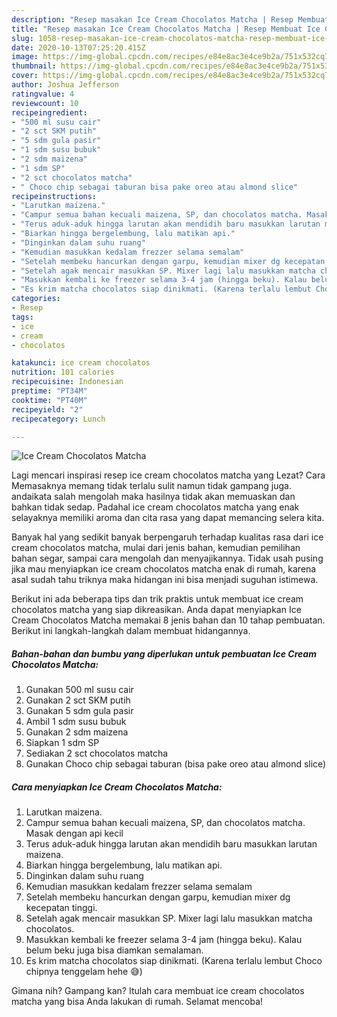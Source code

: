 ```yaml
---
description: "Resep masakan Ice Cream Chocolatos Matcha | Resep Membuat Ice Cream Chocolatos Matcha Yang Enak Dan Lezat"
title: "Resep masakan Ice Cream Chocolatos Matcha | Resep Membuat Ice Cream Chocolatos Matcha Yang Enak Dan Lezat"
slug: 1058-resep-masakan-ice-cream-chocolatos-matcha-resep-membuat-ice-cream-chocolatos-matcha-yang-enak-dan-lezat
date: 2020-10-13T07:25:20.415Z
image: https://img-global.cpcdn.com/recipes/e84e8ac3e4ce9b2a/751x532cq70/ice-cream-chocolatos-matcha-foto-resep-utama.jpg
thumbnail: https://img-global.cpcdn.com/recipes/e84e8ac3e4ce9b2a/751x532cq70/ice-cream-chocolatos-matcha-foto-resep-utama.jpg
cover: https://img-global.cpcdn.com/recipes/e84e8ac3e4ce9b2a/751x532cq70/ice-cream-chocolatos-matcha-foto-resep-utama.jpg
author: Joshua Jefferson
ratingvalue: 4
reviewcount: 10
recipeingredient:
- "500 ml susu cair"
- "2 sct SKM putih"
- "5 sdm gula pasir"
- "1 sdm susu bubuk"
- "2 sdm maizena"
- "1 sdm SP"
- "2 sct chocolatos matcha"
- " Choco chip sebagai taburan bisa pake oreo atau almond slice"
recipeinstructions:
- "Larutkan maizena."
- "Campur semua bahan kecuali maizena, SP, dan chocolatos matcha. Masak dengan api kecil"
- "Terus aduk-aduk hingga larutan akan mendidih baru masukkan larutan maizena."
- "Biarkan hingga bergelembung, lalu matikan api."
- "Dinginkan dalam suhu ruang"
- "Kemudian masukkan kedalam frezzer selama semalam"
- "Setelah membeku hancurkan dengan garpu, kemudian mixer dg kecepatan tinggi."
- "Setelah agak mencair masukkan SP. Mixer lagi lalu masukkan matcha chocolatos."
- "Masukkan kembali ke freezer selama 3-4 jam (hingga beku). Kalau belum beku juga bisa diamkan semalaman."
- "Es krim matcha chocolatos siap dinikmati. (Karena terlalu lembut Choco chipnya tenggelam hehe 😅)"
categories:
- Resep
tags:
- ice
- cream
- chocolatos

katakunci: ice cream chocolatos 
nutrition: 101 calories
recipecuisine: Indonesian
preptime: "PT34M"
cooktime: "PT40M"
recipeyield: "2"
recipecategory: Lunch

---
```



![Ice Cream Chocolatos Matcha](https://img-global.cpcdn.com/recipes/e84e8ac3e4ce9b2a/751x532cq70/ice-cream-chocolatos-matcha-foto-resep-utama.jpg)

Lagi mencari inspirasi resep ice cream chocolatos matcha yang Lezat? Cara Memasaknya memang tidak terlalu sulit namun tidak gampang juga. andaikata salah mengolah maka hasilnya tidak akan memuaskan dan bahkan tidak sedap. Padahal ice cream chocolatos matcha yang enak selayaknya memiliki aroma dan cita rasa yang dapat memancing selera kita.

Banyak hal yang sedikit banyak berpengaruh terhadap kualitas rasa dari ice cream chocolatos matcha, mulai dari jenis bahan, kemudian pemilihan bahan segar, sampai cara mengolah dan menyajikannya. Tidak usah pusing jika mau menyiapkan ice cream chocolatos matcha enak di rumah, karena asal sudah tahu triknya maka hidangan ini bisa menjadi suguhan istimewa.




Berikut ini ada beberapa tips dan trik praktis untuk membuat ice cream chocolatos matcha yang siap dikreasikan. Anda dapat menyiapkan Ice Cream Chocolatos Matcha memakai 8 jenis bahan dan 10 tahap pembuatan. Berikut ini langkah-langkah dalam membuat hidangannya.

<!--inarticleads1-->

##### Bahan-bahan dan bumbu yang diperlukan untuk pembuatan Ice Cream Chocolatos Matcha:

1. Gunakan 500 ml susu cair
1. Gunakan 2 sct SKM putih
1. Gunakan 5 sdm gula pasir
1. Ambil 1 sdm susu bubuk
1. Gunakan 2 sdm maizena
1. Siapkan 1 sdm SP
1. Sediakan 2 sct chocolatos matcha
1. Gunakan  Choco chip sebagai taburan (bisa pake oreo atau almond slice)




<!--inarticleads2-->

##### Cara menyiapkan Ice Cream Chocolatos Matcha:

1. Larutkan maizena.
1. Campur semua bahan kecuali maizena, SP, dan chocolatos matcha. Masak dengan api kecil
1. Terus aduk-aduk hingga larutan akan mendidih baru masukkan larutan maizena.
1. Biarkan hingga bergelembung, lalu matikan api.
1. Dinginkan dalam suhu ruang
1. Kemudian masukkan kedalam frezzer selama semalam
1. Setelah membeku hancurkan dengan garpu, kemudian mixer dg kecepatan tinggi.
1. Setelah agak mencair masukkan SP. Mixer lagi lalu masukkan matcha chocolatos.
1. Masukkan kembali ke freezer selama 3-4 jam (hingga beku). Kalau belum beku juga bisa diamkan semalaman.
1. Es krim matcha chocolatos siap dinikmati. (Karena terlalu lembut Choco chipnya tenggelam hehe 😅)




Gimana nih? Gampang kan? Itulah cara membuat ice cream chocolatos matcha yang bisa Anda lakukan di rumah. Selamat mencoba!
